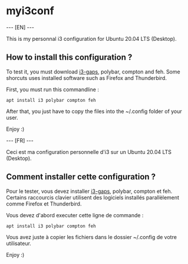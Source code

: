 # myi3conf

--- [EN] ---

This is my personnal i3 configuration for Ubuntu 20.04 LTS (Desktop).

## How to install this configuration ?

To test it, you must download [i3-gaps](https://github.com/Airblader/i3), polybar, compton and feh.
Some shorcuts uses installed software such as Firefox and Thunderbird.

First, you must run this commandline :

```
apt install i3 polybar compton feh
```

After that, you just have to copy the files into the ~/.config folder of your user.

Enjoy :)

--- [FR] ---

Ceci est ma configuration personnelle d'i3 sur un Ubuntu 20.04 LTS (Desktop).

## Comment installer cette configuration ?

Pour le tester, vous devez installer [i3-gaps](https://github.com/Airblader/i3), polybar, compton et feh.
Certains raccourcis clavier utilisent des logiciels installés parallèlement comme Firefox et Thunderbird.

Vous devez d'abord executer cette ligne de commande :

```
apt install i3 polybar compton feh
```

Vous avez juste à copier les fichiers dans le dossier ~/.config de votre utilisateur.

Enjoy :)
